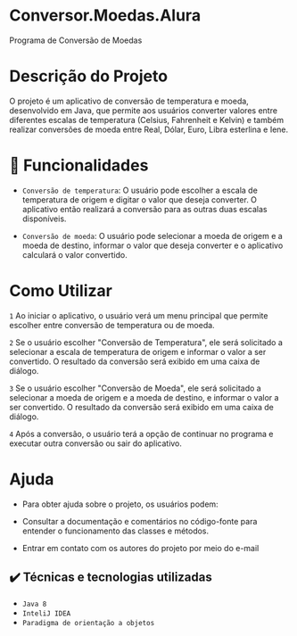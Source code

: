 # Conversor.Moedas.Alura
Programa de Conversão de Moedas

# Descrição do Projeto
O projeto é um aplicativo de conversão de temperatura e moeda, desenvolvido em Java, que permite aos usuários converter valores entre diferentes escalas de temperatura (Celsius, Fahrenheit e Kelvin) e também realizar conversões de moeda entre Real, Dólar, Euro, Libra esterlina e Iene.

# 🔨 Funcionalidades
- `Conversão de temperatura`: O usuário pode escolher a escala de temperatura de origem e digitar o valor que deseja converter. O aplicativo então realizará a conversão para as outras duas escalas disponíveis.

- `Conversão de moeda`: O usuário pode selecionar a moeda de origem e a moeda de destino, informar o valor que deseja converter e o aplicativo calculará o valor convertido.

# Como Utilizar
`1` Ao iniciar o aplicativo, o usuário verá um menu principal que permite escolher entre conversão de temperatura ou de moeda.

`2` Se o usuário escolher "Conversão de Temperatura", ele será solicitado a selecionar a escala de temperatura de origem e informar o valor a ser convertido. O resultado da conversão será exibido em uma caixa de diálogo.

`3` Se o usuário escolher "Conversão de Moeda", ele será solicitado a selecionar a moeda de origem e a moeda de destino, e informar o valor a ser convertido. O resultado da conversão será exibido em uma caixa de diálogo.

`4` Após a conversão, o usuário terá a opção de continuar no programa e executar outra conversão ou sair do aplicativo.

# Ajuda
- Para obter ajuda sobre o projeto, os usuários podem:

- Consultar a documentação e comentários no código-fonte para entender o funcionamento das classes e métodos.
- Entrar em contato com os autores do projeto por meio do e-mail 

## ✔️ Técnicas e tecnologias utilizadas

- ``Java 8``
- ``InteliJ IDEA``
- ``Paradigma de orientação a objetos``
